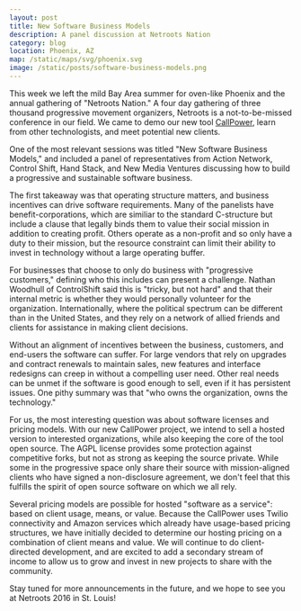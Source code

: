 ```yaml
---
layout: post
title: New Software Business Models
description: A panel discussion at Netroots Nation
category: blog
location: Phoenix, AZ
map: /static/maps/svg/phoenix.svg
image: /static/posts/software-business-models.png
---
```


This week we left the mild Bay Area summer for oven-like Phoenix and the annual gathering of "Netroots Nation." A four day gathering of three thousand progressive movement organizers, Netroots is a not-to-be-missed conference in our field. We came to demo our new tool [CallPower](/mission/callpower), learn from other technologists, and meet potential new clients.

One of the most relevant sessions was titled "New Software Business Models," and included a panel of representatives from Action Network, Control Shift, Hand Stack, and New Media Ventures discussing how to build a progressive and sustainable software business.

The first takeaway was that operating structure matters, and business incentives can drive software requirements. Many of the panelists have benefit-corporations, which are similiar to the standard C-structure but include a clause that legally binds them to value their social mission in addition to creating profit. Others operate as a non-profit and so only have a duty to their mission, but the resource constraint can limit their ability to invest in technology without a large operating buffer.

For businesses that choose to only do business with "progressive customers," defining who this includes can present a challenge. Nathan Woodhull of ControlShift said this is "tricky, but not hard" and that their internal metric is whether they would personally volunteer for the organization. Internationally, where the political spectrum can be different than in the United States, and they rely on a network of allied friends and clients for assistance in making client decisions.

Without an alignment of incentives between the business, customers, and end-users the software can suffer. For large vendors that rely on upgrades and contract renewals to maintain sales, new features and interface redesigns can creep in without a compelling user need. Other real needs can be unmet if the software is good enough to sell, even if it has persistent issues. One pithy summary was that "who owns the organization, owns the technology."

For us, the most interesting question was about software licenses and pricing models. With our new CallPower project, we intend to sell a hosted version to interested organizations, while also keeping the core of the tool open source. The AGPL license provides some protection against competitive forks, but not as strong as keeping the source private. While some in the progressive space only share their source with mission-aligned clients who have signed a non-disclosure agreement, we don't feel that this fulfills the spirit of open source software on which we all rely.

Several pricing models are possible for hosted "software as a service": based on client usage, means, or value. Because the CallPower uses Twilio connectivity and Amazon services which already have usage-based pricing structures, we have initially decided to determine our hosting pricing on a combination of client means and value. We will continue to do client-directed development, and are excited to add a secondary stream of income to allow us to grow and invest in new projects to share with the community.

Stay tuned for more announcements in the future, and we hope to see you at Netroots 2016 in St. Louis!